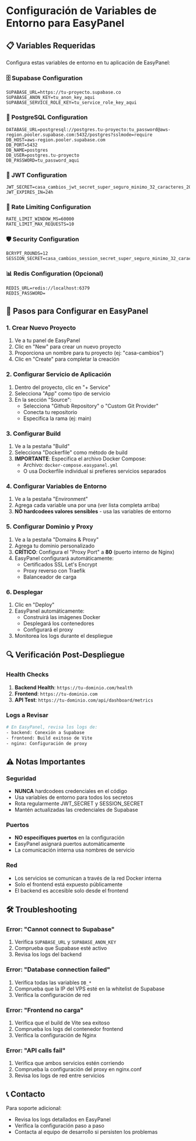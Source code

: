 # Configuración de Variables de Entorno para EasyPanel

## 📋 Variables Requeridas

Configura estas variables de entorno en tu aplicación de EasyPanel:

### 🗄️ Supabase Configuration
```
SUPABASE_URL=https://tu-proyecto.supabase.co
SUPABASE_ANON_KEY=tu_anon_key_aqui
SUPABASE_SERVICE_ROLE_KEY=tu_service_role_key_aqui
```

### 🐘 PostgreSQL Configuration
```
DATABASE_URL=postgresql://postgres.tu-proyecto:tu_password@aws-region.pooler.supabase.com:5432/postgres?sslmode=require
DB_HOST=aws-region.pooler.supabase.com
DB_PORT=5432
DB_NAME=postgres
DB_USER=postgres.tu-proyecto
DB_PASSWORD=tu_password_aqui
```

### 🔐 JWT Configuration
```
JWT_SECRET=casa_cambios_jwt_secret_super_seguro_minimo_32_caracteres_2024
JWT_EXPIRES_IN=24h
```

### 🚦 Rate Limiting Configuration
```
RATE_LIMIT_WINDOW_MS=60000
RATE_LIMIT_MAX_REQUESTS=10
```

### 🛡️ Security Configuration
```
BCRYPT_ROUNDS=12
SESSION_SECRET=casa_cambios_session_secret_super_seguro_minimo_32_caracteres_2024
```

### 📊 Redis Configuration (Opcional)
```
REDIS_URL=redis://localhost:6379
REDIS_PASSWORD=
```

## 🚀 Pasos para Configurar en EasyPanel

### 1. Crear Nuevo Proyecto
1. Ve a tu panel de EasyPanel
2. Clic en "New" para crear un nuevo proyecto
3. Proporciona un nombre para tu proyecto (ej: "casa-cambios")
4. Clic en "Create" para completar la creación

### 2. Configurar Servicio de Aplicación
1. Dentro del proyecto, clic en "+ Service"
2. Selecciona "App" como tipo de servicio
3. En la sección "Source":
   - Selecciona "Github Repository" o "Custom Git Provider"
   - Conecta tu repositorio
   - Especifica la rama (ej: main)

### 3. Configurar Build
1. Ve a la pestaña "Build"
2. Selecciona "Dockerfile" como método de build
3. **IMPORTANTE**: Especifica el archivo Docker Compose:
   - Archivo: `docker-compose.easypanel.yml`
   - O usa Dockerfile individual si prefieres servicios separados

### 4. Configurar Variables de Entorno
1. Ve a la pestaña "Environment"
2. Agrega cada variable una por una (ver lista completa arriba)
3. **NO hardcodees valores sensibles** - usa las variables de entorno

### 5. Configurar Dominio y Proxy
1. Ve a la pestaña "Domains & Proxy"
2. Agrega tu dominio personalizado
3. **CRÍTICO**: Configura el "Proxy Port" a **80** (puerto interno de Nginx)
4. EasyPanel configurará automáticamente:
   - Certificados SSL Let's Encrypt
   - Proxy reverso con Traefik
   - Balanceador de carga

### 6. Desplegar
1. Clic en "Deploy"
2. EasyPanel automáticamente:
   - Construirá las imágenes Docker
   - Desplegará los contenedores
   - Configurará el proxy
3. Monitorea los logs durante el despliegue

## 🔍 Verificación Post-Despliegue

### Health Checks
1. **Backend Health**: `https://tu-dominio.com/health`
2. **Frontend**: `https://tu-dominio.com`
3. **API Test**: `https://tu-dominio.com/api/dashboard/metrics`

### Logs a Revisar
```bash
# En EasyPanel, revisa los logs de:
- backend: Conexión a Supabase
- frontend: Build exitoso de Vite
- nginx: Configuración de proxy
```

## ⚠️ Notas Importantes

### Seguridad
- **NUNCA** hardcodees credenciales en el código
- Usa variables de entorno para todos los secretos
- Rota regularmente JWT_SECRET y SESSION_SECRET
- Mantén actualizadas las credenciales de Supabase

### Puertos
- **NO especifiques puertos** en la configuración
- EasyPanel asignará puertos automáticamente
- La comunicación interna usa nombres de servicio

### Red
- Los servicios se comunican a través de la red Docker interna
- Solo el frontend está expuesto públicamente
- El backend es accesible solo desde el frontend

## 🛠️ Troubleshooting

### Error: "Cannot connect to Supabase"
1. Verifica `SUPABASE_URL` y `SUPABASE_ANON_KEY`
2. Comprueba que Supabase esté activo
3. Revisa los logs del backend

### Error: "Database connection failed"
1. Verifica todas las variables `DB_*`
2. Comprueba que la IP del VPS esté en la whitelist de Supabase
3. Verifica la configuración de red

### Error: "Frontend no carga"
1. Verifica que el build de Vite sea exitoso
2. Comprueba los logs del contenedor frontend
3. Verifica la configuración de Nginx

### Error: "API calls fail"
1. Verifica que ambos servicios estén corriendo
2. Comprueba la configuración del proxy en nginx.conf
3. Revisa los logs de red entre servicios

## 📞 Contacto

Para soporte adicional:
- Revisa los logs detallados en EasyPanel
- Verifica la configuración paso a paso
- Contacta al equipo de desarrollo si persisten los problemas